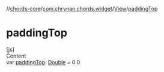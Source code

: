 //[chords-core](../../../index.md)/[com.chrynan.chords.widget](../index.md)/[View](index.md)/[paddingTop](padding-top.md)



# paddingTop  
[js]  
Content  
var [paddingTop](padding-top.md): [Double](https://kotlinlang.org/api/latest/jvm/stdlib/kotlin/-double/index.html) = 0.0  



